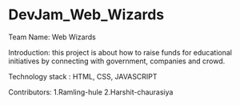 # DevJam_Web_Wizards
Team Name: Web Wizards

Introduction:
 this project is about how to raise funds for educational initiatives by connecting with government, companies and crowd.

Technology stack : HTML, CSS, JAVASCRIPT

Contributors: 1.Ramling-hule  2.Harshit-chaurasiya
